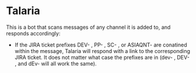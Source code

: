 # Talaria

This is a bot that scans messages of any channel it is added to, and responds accordingly:

- If the JIRA ticket prefixes DEV- , PP- , SC- , or ASIAQNT- are conatined within the message, Talaria will respond with a link to the corresponding JIRA ticket. It does not matter what case the prefixes are in (dev- , DEV- , and dEv- will all work the same).
